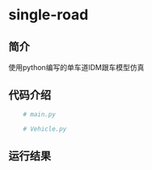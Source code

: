 # single-road

## 简介

使用python编写的单车道IDM跟车模型仿真
## 代码介绍

```python
    # main.py
```

```python
    # Vehicle.py
```

## 运行结果
